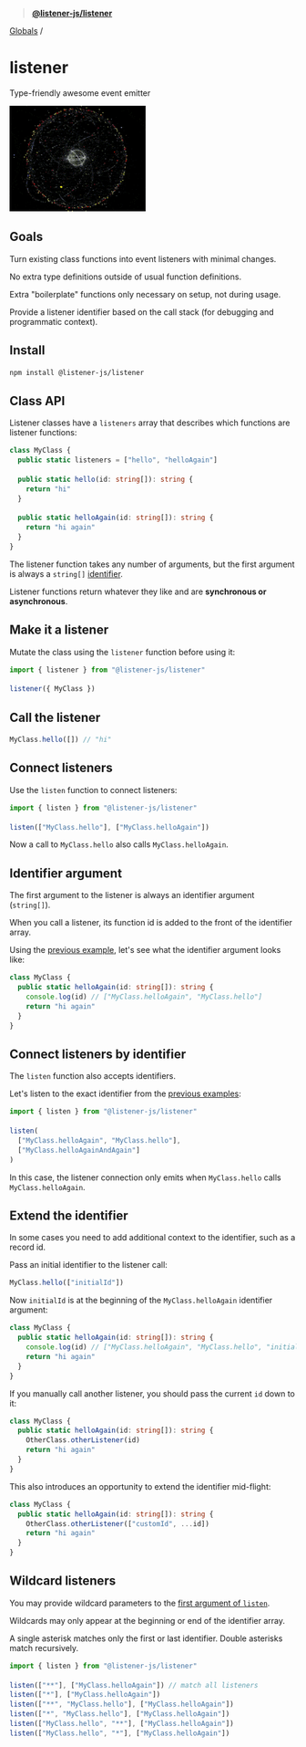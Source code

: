 > **[@listener-js/listener](README.md)**

[Globals](globals.md) /

# listener

Type-friendly awesome event emitter

![listener](media/listener.gif)

## Goals

Turn existing class functions into event listeners with minimal changes.

No extra type definitions outside of usual function definitions.

Extra "boilerplate" functions only necessary on setup, not during usage.

Provide a listener identifier based on the call stack (for debugging and programmatic context).

## Install

```bash
npm install @listener-js/listener
```

## Class API

Listener classes have a `listeners` array that describes which functions are listener functions:

```ts
class MyClass {
  public static listeners = ["hello", "helloAgain"]

  public static hello(id: string[]): string {
    return "hi"
  }

  public static helloAgain(id: string[]): string {
    return "hi again"
  }
}
```

The listener function takes any number of arguments, but the first argument is always a `string[]` [identifier](#identifier-argument).

Listener functions return whatever they like and are **synchronous or asynchronous**.

## Make it a listener

Mutate the class using the `listener` function before using it:

```ts
import { listener } from "@listener-js/listener"

listener({ MyClass })
```

## Call the listener

```ts
MyClass.hello([]) // "hi"
```

## Connect listeners

Use the `listen` function to connect listeners:

```ts
import { listen } from "@listener-js/listener"

listen(["MyClass.hello"], ["MyClass.helloAgain"])
```

Now a call to `MyClass.hello` also calls `MyClass.helloAgain`.

## Identifier argument

The first argument to the listener is always an identifier argument (`string[]`).

When you call a listener, its function id is added to the front of the identifier array.

Using the [previous example](#connect-listeners), let's see what the identifier argument looks like:

```ts
class MyClass {
  public static helloAgain(id: string[]): string {
    console.log(id) // ["MyClass.helloAgain", "MyClass.hello"]
    return "hi again"
  }
}
```

## Connect listeners by identifier

The `listen` function also accepts identifiers.

Let's listen to the exact identifier from the [previous examples](#identifier-argument):

```ts
import { listen } from "@listener-js/listener"

listen(
  ["MyClass.helloAgain", "MyClass.hello"],
  ["MyClass.helloAgainAndAgain"]
)
```

In this case, the listener connection only emits when `MyClass.hello` calls `MyClass.helloAgain`.

## Extend the identifier

In some cases you need to add additional context to the identifier, such as a record id.

Pass an initial identifier to the listener call:

```ts
MyClass.hello(["initialId"])
```

Now `initialId` is at the beginning of the `MyClass.helloAgain` identifier argument:

```ts
class MyClass {
  public static helloAgain(id: string[]): string {
    console.log(id) // ["MyClass.helloAgain", "MyClass.hello", "initialId"]
    return "hi again"
  }
}
```

If you manually call another listener, you should pass the current `id` down to it:

```ts
class MyClass {
  public static helloAgain(id: string[]): string {
    OtherClass.otherListener(id)
    return "hi again"
  }
}
```

This also introduces an opportunity to extend the identifier mid-flight:

```ts
class MyClass {
  public static helloAgain(id: string[]): string {
    OtherClass.otherListener(["customId", ...id])
    return "hi again"
  }
}
```

## Wildcard listeners

You may provide wildcard parameters to the [first argument of `listen`](#connect-listeners).

Wildcards may only appear at the beginning or end of the identifier array.

A single asterisk matches only the first or last identifier. Double asterisks match recursively.

```ts
import { listen } from "@listener-js/listener"

listen(["**"], ["MyClass.helloAgain"]) // match all listeners
listen(["*"], ["MyClass.helloAgain"])
listen(["**", "MyClass.hello"], ["MyClass.helloAgain"])
listen(["*", "MyClass.hello"], ["MyClass.helloAgain"])
listen(["MyClass.hello", "**"], ["MyClass.helloAgain"])
listen(["MyClass.hello", "*"], ["MyClass.helloAgain"])
```